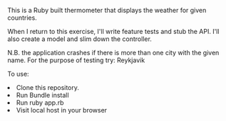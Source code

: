 This is a Ruby built thermometer that displays the weather for given countries.

When I return to this exercise, I'll write feature tests and stub the API.
I'll also create a model and slim down the controller.

N.B. the application crashes if there is more than one city with the given name. For the purpose of testing try: Reykjavik

To use:
<li>Clone this repository.</li>
<li>Run Bundle install</li>
<li>Run ruby app.rb</li>
<li>Visit local host in your browser</li>
